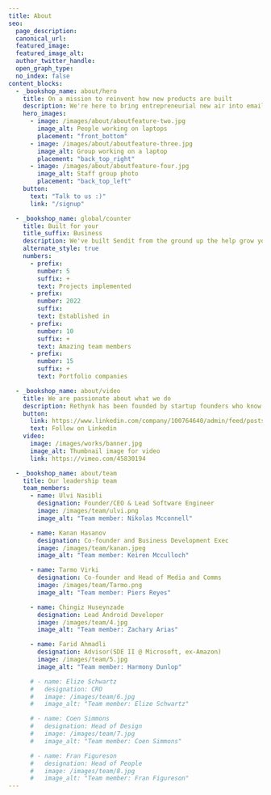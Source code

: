 ```yaml
---
title: About
seo:
  page_description:
  canonical_url:
  featured_image:
  featured_image_alt:
  author_twitter_handle:
  open_graph_type:
  no_index: false
content_blocks:
  - _bookshop_name: about/hero
    title: On a mission to reinvent how new products are built
    description: We're here to bring entrepreneurial new air into email marketing and help grow your business.
    hero_images:
      - image: /images/about/aboutfeature-two.jpg
        image_alt: People working on laptops
        placement: "front_bottom"
      - image: /images/about/aboutfeature-three.jpg
        image_alt: Group working on a laptop
        placement: "back_top_right"
      - image: /images/about/aboutfeature-four.jpg
        image_alt: Staff group photo
        placement: "back_top_left"
    button:
      text: "Talk to us :)"
      link: "/signup"

  - _bookshop_name: global/counter
    title: Built for your
    title_suffix: Business
    description: We've built Sendit from the ground up the help grow your business faster.
    alternate_style: true
    numbers:
      - prefix: 
        number: 5
        suffix: +
        text: Projects implemented
      - prefix:
        number: 2022
        suffix:
        text: Established in
      - prefix:
        number: 10
        suffix: +
        text: Amazing team members
      - prefix:
        number: 15
        suffix: +
        text: Portfolio companies

  - _bookshop_name: about/video
    title: We are passionate about what we do
    description: Rethynk has been founded by startup founders who know the ins and outs of the "game" and how to build reliable products in a very short period of time
    button:
      link: https://www.linkedin.com/company/100764640/admin/feed/posts/
      text: Follow on Linkedin
    video:
      image: /images/works/banner.jpg
      image_alt: Thumbnail image for video
      link: https://vimeo.com/45830194

  - _bookshop_name: about/team
    title: Our leadership team
    team_members:
      - name: Ulvi Nasibli
        designation: Founder/CEO & Lead Software Engineer
        image: /images/team/ulvi.png
        image_alt: "Team member: Nikolas Mcconnell"

      - name: Kanan Hasanov
        designation: Co-founder and Business Development Exec
        image: /images/team/kanan.jpeg
        image_alt: "Team member: Keiren Mcculloch"

      - name: Tarmo Virki
        designation: Co-founder and Head of Media and Comms
        image: /images/team/Tarmo.png
        image_alt: "Team member: Piers Reyes"

      - name: Chingiz Huseynzade
        designation: Lead Android Developer
        image: /images/team/4.jpg
        image_alt: "Team member: Zachary Arias"

      - name: Farid Ahmadli
        designation: Advisor(SDE II @ Microsoft, ex-Amazon)
        image: /images/team/5.jpg
        image_alt: "Team member: Harmony Dunlop"

      # - name: Elize Schwartz
      #   designation: CRO
      #   image: /images/team/6.jpg
      #   image_alt: "Team member: Elize Schwartz"

      # - name: Coen Simmons
      #   designation: Head of Design
      #   image: /images/team/7.jpg
      #   image_alt: "Team member: Coen Simmons"

      # - name: Fran Figureson
      #   designation: Head of People
      #   image: /images/team/8.jpg
      #   image_alt: "Team member: Fran Figureson"
---
```

